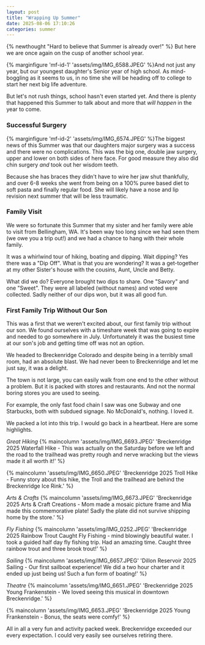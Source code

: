 ```yaml
---
layout: post
title: "Wrapping Up Summer"
date: 2025-08-06 17:10:26
categories: summer
---
```


{% newthought "Hard to believe that Summer is already over!" %} But here we are once again on the cusp of another school year.<!--more-->

{% marginfigure 'mf-id-1' 'assets/img/IMG_6588.JPEG' %}And not just any year, but our youngest daughter's Senior year of high school. As mind-boggling as it seems to us, in no time she will be heading off to college to start her next big life adventure.

But let's not rush things, school hasn't even started yet. And there is plenty that happened this Summer to talk about and more that *will happen* in the year to come.

### Successful Surgery

{% marginfigure 'mf-id-2' 'assets/img/IMG_6574.JPEG' %}The biggest news of this Summer was that our daughters major surgery was a success and there were no complications. This was the big one, double jaw surgery, upper and lower on both sides of here face. For good measure they also did chin surgery *and* took out her wisdom teeth.

Because she has braces they didn't have to wire her jaw shut thankfully, and over 6-8 weeks she went from being on a 100% puree based diet to soft pasta and finally regular food. She will likely have a nose and lip revision next summer that will be less traumatic.

### Family Visit
We were so fortunate this Summer that my sister and her family were able to visit from Bellingham, WA. It's been way too long since we had seen them (we owe you a trip out!) and we had a chance to hang with their whole family.

It was a whirlwind tour of hiking, boating and dipping. Wait dipping? Yes there was a "Dip Off". What is that you are wondering? It was a get-together at my other Sister's house with the cousins, Aunt, Uncle and Betty.

What did we do? Everyone brought two dips to share. One "Savory" and one "Sweet". They were all labeled (without names) and voted were collected. Sadly neither of our dips won, but it was all good fun.

### First Family Trip Without Our Son
This was a first that we weren't excited about, our first family trip without our son. We found ourselves with a timeshare week that was going to expire and needed to go somewhere in July. Unfortunately it was the busiest time at our son's job and getting time off was not an option.

We headed to Breckenridge Colorado and despite being in a terribly small room, had an absolute blast. We had never been to Breckenridge and let me just say, it was a delight.

The town is not large, you can easily walk from one end to the other without a problem. But it is packed with stores and restaurants. And not the normal boring stores you are used to seeing.

For example, the only fast food chain I saw was one Subway and one Starbucks, both with subdued signage. No McDonald's, nothing. I loved it.

We packed a lot into this trip. I would go back in a heartbeat. Here are some highlights.

*Great Hiking*
{% maincolumn 'assets/img/IMG_6693.JPEG' 'Breckenridge 2025 Waterfall Hike - This was actually on the Saturday before we left and the road to the trailhead was pretty rough and nerve wracking but the views made it all worth it!' %}

{% maincolumn 'assets/img/IMG_6650.JPEG' 'Breckenridge 2025 Troll Hike - Funny story about this hike, the Troll and the trailhead are behind the Breckenridge Ice Rink.' %}


*Arts & Crafts*
{% maincolumn 'assets/img/IMG_6673.JPEG' 'Breckenridge 2025 Arts & Craft Creations - Mom made a mosaic picture frame and Mia made this commemorative plate! Sadly the plate did not survive shipping home by the store.' %}

*Fly Fishing*
{% maincolumn 'assets/img/IMG_0252.JPEG' 'Breckenridge 2025 Rainbow Trout Caught Fly Fishing - mind blowingly beautiful water. I took a guided half day fly fishing trip. Had an amazing time. Caught three rainbow trout and three brook trout!' %}

*Sailing*
{% maincolumn 'assets/img/IMG_6657.JPEG' 'Dillon Reservoir 2025 Sailing - Our first sailboat experience! We did a two hour charter and it ended up just being us! Such a fun form of boating!' %}


*Theatre*
{% maincolumn 'assets/img/IMG_6651.JPEG' 'Breckenridge 2025 Young Frankenstein - We loved seeing this musical in downtown Breckenridge.' %}

{% maincolumn 'assets/img/IMG_6653.JPEG' 'Breckenridge 2025 Young Frankenstein - Bonus, the seats were comfy!' %}

All in all a very fun and activity packed week. Breckenridge exceeded our every expectation. I could very easily see ourselves retiring there.
